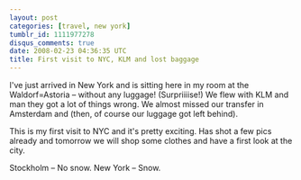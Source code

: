 ```yaml
---
layout: post
categories: [travel, new york]
tumblr_id: 1111977278
disqus_comments: true
date: 2008-02-23 04:36:35 UTC
title: First visit to NYC, KLM and lost baggage
---
```


I've just arrived in New York and is sitting here in my room at the Waldorf=Astoria – without any luggage! (Surpriiiise!) We flew with KLM and man they got a lot of things wrong. We almost missed our transfer in Amsterdam and (then, of course our luggage got left behind).

This is my first visit to NYC and it's pretty exciting. Has shot a few pics already and tomorrow we will shop some clothes and have a first look at the city.

Stockholm – No snow.
New York – Snow.

